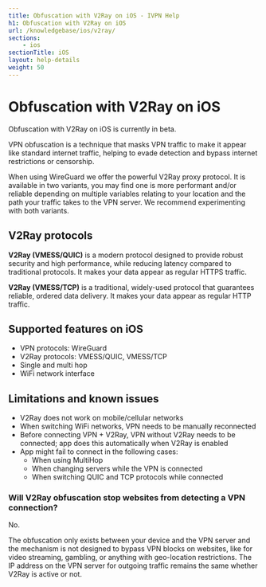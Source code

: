 ```yaml
---
title: Obfuscation with V2Ray on iOS - IVPN Help
h1: Obfuscation with V2Ray on iOS
url: /knowledgebase/ios/v2ray/
sections:
    - ios
sectionTitle: iOS
layout: help-details
weight: 50
---
```

# Obfuscation with V2Ray on iOS

<div markdown="1" class="notice notice--warning">
Obfuscation with V2Ray on iOS is currently in beta.
</div>

VPN obfuscation is a technique that masks VPN traffic to make it appear like standard internet traffic, helping to evade detection and bypass internet restrictions or censorship.

When using WireGuard we offer the powerful V2Ray proxy protocol. It is available in two variants, you may find one is more performant and/or reliable depending on multiple variables relating to your location and the path your traffic takes to the VPN server. We recommend experimenting with both variants.

## V2Ray protocols

**V2Ray (VMESS/QUIC)** is a modern protocol designed to provide robust security and high performance, while reducing latency compared to traditional protocols. It makes your data appear as regular HTTPS traffic.

**V2Ray (VMESS/TCP)** is a traditional, widely-used protocol that guarantees reliable, ordered data delivery. It makes your data appear as regular HTTP traffic.

## Supported features on iOS

* VPN protocols: WireGuard
* V2Ray protocols: VMESS/QUIC, VMESS/TCP
* Single and multi hop
* WiFi network interface

## Limitations and known issues

* V2Ray does not work on mobile/cellular networks
* When switching WiFi networks, VPN needs to be manually reconnected
* Before connecting VPN + V2Ray, VPN without V2Ray needs to be connected; app does this automatically when V2Ray is enabled
* App might fail to connect in the following cases:
  * When using MultiHop
  * When changing servers while the VPN is connected
  * When switching QUIC and TCP protocols while connected

### Will V2Ray obfuscation stop websites from detecting a VPN connection?

No.

The obfuscation only exists between your device and the VPN server and the mechanism is not designed to bypass VPN blocks on websites, like for video streaming, gambling, or anything with geo-location restrictions.  The IP address on the VPN server for outgoing traffic remains the same whether V2Ray is active or not.
